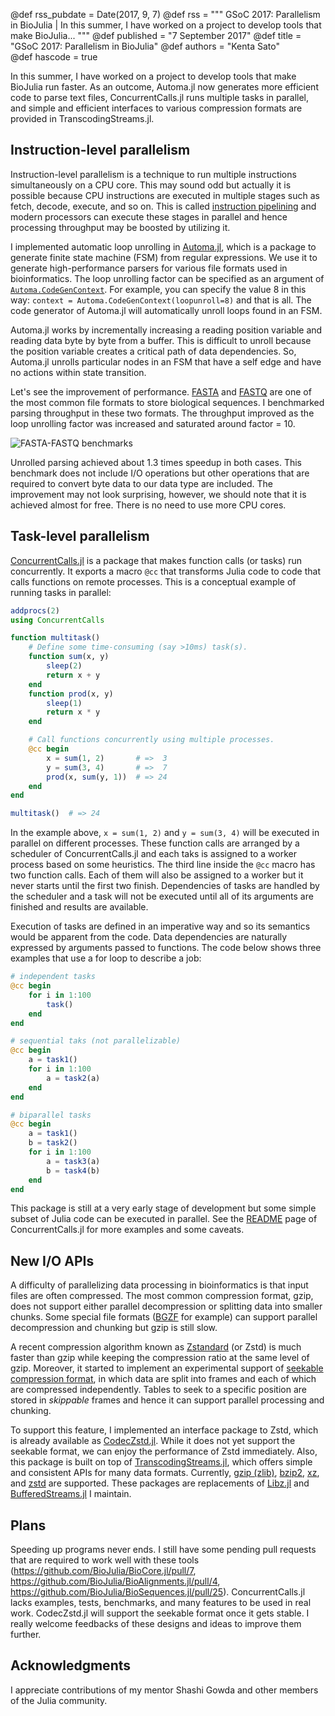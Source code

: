 @def rss_pubdate = Date(2017, 9, 7)
@def rss = """ GSoC 2017: Parallelism in BioJulia | In this summer, I have worked on a project to develop tools that make BioJulia... """
@def published = "7 September 2017"
@def title = "GSoC 2017: Parallelism in BioJulia"
@def authors = "Kenta Sato"  
@def hascode = true

In this summer, I have worked on a project to develop tools that make BioJulia
run faster. As an outcome, Automa.jl now generates more efficient code to parse
text files, ConcurrentCalls.jl runs multiple tasks in parallel, and simple and
efficient interfaces to various compression formats are provided in
TranscodingStreams.jl.

## Instruction-level parallelism

Instruction-level parallelism is a technique to run multiple instructions
simultaneously on a CPU core. This may sound odd but actually it is possible
because CPU instructions are executed in multiple stages such as fetch, decode,
execute, and so on. This is called [instruction
pipelining](https://en.wikipedia.org/wiki/Instruction_pipelining) and modern
processors can execute these stages in parallel and hence processing throughput
may be boosted by utilizing it.

I implemented automatic loop unrolling in
[Automa.jl](https://github.com/BioJulia/Automa.jl), which is a package to
generate finite state machine (FSM) from regular expressions. We use it to
generate high-performance parsers for various file formats used in
bioinformatics.  The loop unrolling factor can be specified as an argument of
[`Automa.CodeGenContext`](http://biojulia.net/Automa.jl/latest/references.html#Automa.CodeGenContext).
For example, you can specify the value 8 in this way: `context =
Automa.CodeGenContext(loopunroll=8)` and that is all. The code generator of
Automa.jl will automatically unroll loops found in an FSM.

Automa.jl works by incrementally increasing a reading position variable and
reading data byte by byte from a buffer. This is difficult to unroll because the
position variable creates a critical path of data dependencies. So, Automa.jl
unrolls particular nodes in an FSM that have a self edge and have no actions
within state transition.

Let's see the improvement of performance.
[FASTA](https://en.wikipedia.org/wiki/FASTA_format) and
[FASTQ](https://en.wikipedia.org/wiki/FASTQ_format) are one of the most common
file formats to store biological sequences. I benchmarked parsing throughput in
these two formats. The throughput improved as the loop unrolling factor was
increased and saturated around factor = 10.

![FASTA-FASTQ benchmarks](/assets/images/blog/2017-09-07-bio-parallel/fasta-fastq-benchmarks.png)

Unrolled parsing achieved about 1.3 times speedup in both cases.  This benchmark
does not include I/O operations but other operations that are required to
convert byte data to our data type are included. The improvement may not look
surprising, however, we should note that it is achieved almost for free. There
is no need to use more CPU cores.

## Task-level parallelism

[ConcurrentCalls.jl](https://github.com/bicycle1885/ConcurrentCalls.jl) is a
package that makes function calls (or tasks) run concurrently. It exports a
macro `@cc` that transforms Julia code to code that calls functions on remote
processes.  This is a conceptual example of running tasks in parallel:

```julia
addprocs(2)
using ConcurrentCalls

function multitask()
    # Define some time-consuming (say >10ms) task(s).
    function sum(x, y)
        sleep(2)
        return x + y
    end
    function prod(x, y)
        sleep(1)
        return x * y
    end

    # Call functions concurrently using multiple processes.
    @cc begin
        x = sum(1, 2)       # =>  3
        y = sum(3, 4)       # =>  7
        prod(x, sum(y, 1))  # => 24
    end
end

multitask()  # => 24
```

In the example above, `x = sum(1, 2)` and `y = sum(3, 4)` will be executed in
parallel on different processes. These function calls are arranged by a
scheduler of ConcurrentCalls.jl and each taks is assigned to a worker process
based on some heuristics. The third line inside the `@cc` macro has two function
calls. Each of them will also be assigned to a worker but it never starts until
the first two finish. Dependencies of tasks are handled by the scheduler and a
task will not be executed until all of its arguments are finished and results
are available.

Execution of tasks are defined in an imperative way and so its semantics would
be apparent from the code. Data dependencies are naturally expressed by
arguments passed to functions.  The code below shows three examples that use a
for loop to describe a job:

```julia
# independent tasks
@cc begin
    for i in 1:100
        task()
    end
end

# sequential taks (not parallelizable)
@cc begin
    a = task1()
    for i in 1:100
        a = task2(a)
    end
end

# biparallel tasks
@cc begin
    a = task1()
    b = task2()
    for i in 1:100
        a = task3(a)
        b = task4(b)
    end
end
```

This package is still at a very early stage of development but some simple
subset of Julia code can be executed in parallel. See the
[README](https://github.com/bicycle1885/ConcurrentCalls.jl#usage) page of
ConcurrentCalls.jl for more examples and some caveats.

## New I/O APIs

A difficulty of parallelizing data processing in bioinformatics is that input
files are often compressed. The most common compression format, gzip, does not
support either parallel decompression or splitting data into smaller chunks.
Some special file formats ([BGZF](https://github.com/BioJulia/BGZFStreams.jl)
for example) can support parallel decompression and chunking but gzip is still
slow.

A recent compression algorithm known as
[Zstandard](http://facebook.github.io/zstd/) (or Zstd) is much faster than gzip
while keeping the compression ratio at the same level of gzip. Moreover, it
started to implement an experimental support of [seekable compression
format](https://github.com/facebook/zstd/blob/dev/contrib/seekable_format/zstd_seekable_compression_format.md),
in which data are split into frames and each of which are compressed
independently. Tables to seek to a specific position are stored in *skippable*
frames and hence it can support parallel processing and chunking.

To support this feature, I implemented an interface package to Zstd, which is
already available as
[CodecZstd.jl](https://github.com/bicycle1885/CodecZstd.jl). While it does not
yet support the seekable format, we can enjoy the performance of Zstd
immediately. Also, this package is built on top of
[TranscodingStreams.jl](https://github.com/bicycle1885/TranscodingStreams.jl),
which offers simple and consistent APIs for many data formats. Currently, [gzip
(zlib)](https://github.com/bicycle1885/CodecZlib.jl),
[bzip2](https://github.com/bicycle1885/CodecBzip2.jl),
[xz](https://github.com/bicycle1885/CodecXz.jl), and
[zstd](https://github.com/bicycle1885/CodecZstd.jl) are supported. These
packages are replacements of [Libz.jl](https://github.com/BioJulia/Libz.jl) and
[BufferedStreams.jl](https://github.com/BioJulia/BufferedStreams.jl) I maintain.

## Plans

Speeding up programs never ends. I still have some pending pull requests that
are required to work well with these tools
(<https://github.com/BioJulia/BioCore.jl/pull/7>,
<https://github.com/BioJulia/BioAlignments.jl/pull/4>,
<https://github.com/BioJulia/BioSequences.jl/pull/25>). ConcurrentCalls.jl lacks
examples, tests, benchmarks, and many features to be used in real work.
CodecZstd.jl will support the seekable format once it gets stable. I really
welcome feedbacks of these designs and ideas to improve them further.

## Acknowledgments

I appreciate contributions of my mentor Shashi Gowda and other members of the
Julia community.
